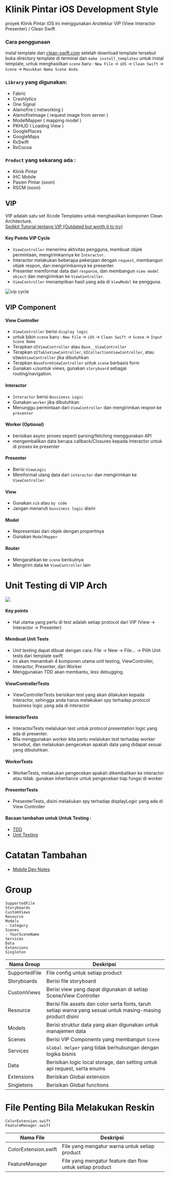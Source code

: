 # Klinik Pintar iOS Development Style
proyek Klinik Pintar iOS ini menggunakan Arsitektur VIP (View Interactor Presenter) / Clean Swift

### Cara penggunaan
instal template dari [clean-swift.com](https://clean-swift.com/) setelah download template tersebut buka directory template di terminal dan `make install_templates` untuk instal template, untuk menghasilkan  `scene` baru : `New File` -> `iOS` -> `Clean Swift` -> `Scene` -> `Masukkan Nama Scene Anda`

### `Library` yang digunakan:
* Fabric
* Crashlytics
* One Signal
* Alamofire ( networking )
* AlamofireImage ( request image from server )
* ModelMapper ( mapping model )
* PKHUD ( Loading View )
* GooglePlaces
* GoogleMaps
* RxSwift
* RxCocoa

### `Product` yang sekarang ada :
* Klinik Pintar
* IHC Mobile 
* Pasien Pintar (soon)
* RSCM (soon)

## VIP
VIP adalah satu set Xcode Templates untuk menghasilkan komponen Clean Architecture.  
[Sedikit Tutorial tentang VIP (Outdated but worth it to try) ](https://clean-swift.com/clean-swift-ios-architecture/)

#### Key Points VIP Cycle

* `ViewController` menerima aktivitas pengguna, membuat objek permintaan, mengirimkannya ke `Interactor`.
* Interactor melakukan beberapa pekerjaan dengan `request`, membangun objek respon, dan mengirimkannya ke presenter.
* Presenter memformat data dari `response`, dan membangun `view model object` dan mengirimkan ke `ViewController`.
* `ViewController` menampilkan hasil yang ada di `ViewModel` ke pengguna.

![vip cycle](https://cdn-images-1.medium.com/max/2000/1*QV4nxWPd_sbGhoWO-X7PfQ.png)

## VIP Component

#### View Controller
* `ViewController` berisi `display logic`
* untuk bikin `scene` baru : `New File` -> `iOS` -> `Clean Swift` -> `Scene` -> `Input Scene Name`
* Terapkan `UIViewController` atau `Base__ViewController`
* Terapkan `UITableViewController`, `UICollectionViewController`, atau `UIWebViewController` jika dibutuhkan
* Terapkan `BaseFormViewController` untuk `scene` berbasis form
* Gunakan `xib`untuk views, gunakan `storyboard` sebagai routing/navigation.

#### Interactor

* `Interactor` berisi `Bussiness Logic`
* Gunakan `worker` jika dibutuhkan
* Menunggu permintaan dari `ViewController` dan mengirimkan respon ke `presenter`

#### Worker (Optional)
* berisikan async proses seperti parsing/fetching menggunakan API
* mengembalikan data berupa callback/Closures kepada Interactor untuk di proses ke presenter

#### Presenter

* Berisi `ViewLogic`
* Memformat ulang data dari `interactor` dan mengirimkan ke `ViewController`.

#### View

* Gunakan `xib` atau `by code`
* Jangan menaruh `bussiness logic` disini

#### Model

* Representasi dari objek dengan propertinya
* Gunakan `ModelMapper`

#### Router

* Mengarahkan ke `scene` berikutnya
* Mengirim data ke `ViewController` lain

# Unit Testing di VIP Arch

![](https://miro.medium.com/max/964/1*wfKeZOQ7Li8L1oBrCi810A.png) 

#### Key points

* Hal utama yang perlu di test adalah setiap protocol dari VIP (View -> Interactor -> Presenter)

#### Membuat Unit Tests

* Unit testing dapat dibuat dengan cara: File -> New -> File... -> Pilih Unit tests dari template swift
* ini akan menambah 4 komponen utama unit testing, ViewController, Interactor, Presenter, dan Worker
* Menggunakan TDD akan membantu, less debugging.

#### ViewControllerTests

* ViewControllerTests berisikan test yang akan dilakukan kepada interactor, sehingga anda harus melakukan spy terhadap protocol business logic yang ada di interactor

#### InteractorTests

* InteractorTests melalukan test untuk protocol presentation logic yang ada di presenter.
* Bila menggunakan worker kita perlu melalukan test terhadap worker tersebut, dan melakukan pengecekan apakah data yang didapat sesuai yang dibutuhkan.

#### WorkerTests

* WorkerTests, melakukan pengecekan apakah dikembalikan ke interactor atau tidak. gunakan inheritance untuk pengecekan tiap fungsi di worker

#### PresenterTests

* PresenterTests, disini melakukan spy terhadap displayLogic yang ada di View Controller

#### Bacaan tambahan untuk Untuk Testing : 
* [TDD](https://clean-swift.com/test-driven-development-using-clean-architecture-part-1/)
* [Unit Testing](https://medium.com/short-swift-stories/setup-of-a-clean-swift-pattern-helps-writing-unit-tests-6a4d02242e00)

# Catatan Tambahan
* [Mobile Dev Notes](https://dynalist.io/d/SucV2DBiqh6Gfy4U9HA_DuIG)


# Group

```
SupportedFile
Storyboards
CustomViews
Resource
Models
- Category
Scenes
- YourSceneName
Services
Data
Extensions
Singleton

```
| Nama Group | Deskripsi |
| ---------- | ----------- |
| SupportedFile | File config untuk setiap product |
| Storyboards | Berisi file storyboard |
| CustomViews | Berisi view yang dapat digunakan di setiap Scene/View Controller |
| Resource | Berisi file assets dan color serta fonts, taruh setiap warna yang sesuai untuk masing-masing product disini |
| Models | Berisi struktur data yang akan digunakan untuk manajemen data
| Scenes | Berisi VIP Components yang membangun `Scene` |
| Services | `Global Helper` yang tidak berhubungan dengan logika bisnis |
| Data | Berisikan logic local storage, dan setting untuk api request, serta enums |
| Extensions | Berisikan Global extension |
| Singletons | Berisikan Global functions |

# File Penting Bila Melakukan Reskin

```
ColorExtension.swift
FeatureManager.swift
```
| Nama File | Deskripsi |
| ---------- | ----------- |
| ColorExtension.swift | File yang mengatur warna untuk setiap product |
| FeatureManager | File yang mengatur feature dan flow untuk setiap product |
